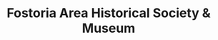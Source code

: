---
layout: repo
title: "Fostoria Area Historical Society & Museum"
id: 521
permalink: repos/521/
---